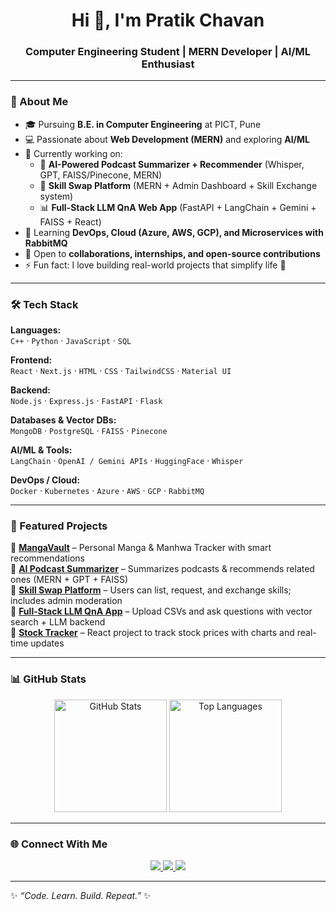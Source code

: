 <!-- Banner -->
<h1 align="center">Hi 👋, I'm Pratik Chavan</h1>
<h3 align="center">Computer Engineering Student | MERN Developer | AI/ML Enthusiast</h3>

---

### 🚀 About Me  
- 🎓 Pursuing **B.E. in Computer Engineering** at PICT, Pune  
- 💻 Passionate about **Web Development (MERN)** and exploring **AI/ML**  
- 🔭 Currently working on:  
  - 📰 **AI-Powered Podcast Summarizer + Recommender** (Whisper, GPT, FAISS/Pinecone, MERN)  
  - 🔄 **Skill Swap Platform** (MERN + Admin Dashboard + Skill Exchange system)  
  - 📊 **Full-Stack LLM QnA Web App** (FastAPI + LangChain + Gemini + FAISS + React)  
- 🌱 Learning **DevOps, Cloud (Azure, AWS, GCP), and Microservices with RabbitMQ**  
- 🤝 Open to **collaborations, internships, and open-source contributions**  
- ⚡ Fun fact: I love building real-world projects that simplify life 🚀  

---

### 🛠️ Tech Stack  

**Languages:**  
`C++` · `Python` · `JavaScript` · `SQL`  

**Frontend:**  
`React` · `Next.js` · `HTML` · `CSS` · `TailwindCSS` · `Material UI`  

**Backend:**  
`Node.js` · `Express.js` · `FastAPI` · `Flask`  

**Databases & Vector DBs:**  
`MongoDB` · `PostgreSQL` · `FAISS` · `Pinecone`  

**AI/ML & Tools:**  
`LangChain` · `OpenAI / Gemini APIs` · `HuggingFace` · `Whisper`  

**DevOps / Cloud:**  
`Docker` · `Kubernetes` · `Azure` · `AWS` · `GCP` · `RabbitMQ`  

---

### 📂 Featured Projects  

🔹 **[MangaVault](#)** – Personal Manga & Manhwa Tracker with smart recommendations  
🔹 **[AI Podcast Summarizer](#)** – Summarizes podcasts & recommends related ones (MERN + GPT + FAISS)  
🔹 **[Skill Swap Platform](#)** – Users can list, request, and exchange skills; includes admin moderation  
🔹 **[Full-Stack LLM QnA App](#)** – Upload CSVs and ask questions with vector search + LLM backend  
🔹 **[Stock Tracker](#)** – React project to track stock prices with charts and real-time updates  

---

### 📊 GitHub Stats  

<p align="center">
  <img src="https://github-readme-stats.vercel.app/api?username=pratik-chavan&show_icons=true&theme=tokyonight" alt="GitHub Stats" height="180"/>
  <img src="https://github-readme-stats.vercel.app/api/top-langs/?username=pratik-chavan&layout=compact&theme=tokyonight" alt="Top Languages" height="180"/>
</p>

---

### 🌐 Connect With Me  

<p align="center">
  <a href="https://www.linkedin.com/in/pratik-chavan" target="_blank">
    <img src="https://img.shields.io/badge/-Pratik%20Chavan-blue?style=for-the-badge&logo=Linkedin&logoColor=white"/>
  </a>
  <a href="mailto:pratik.chavan@example.com">
    <img src="https://img.shields.io/badge/-pratik.chavan@example.com-red?style=for-the-badge&logo=Gmail&logoColor=white"/>
  </a>
  <a href="https://github.com/pratik-chavan" target="_blank">
    <img src="https://img.shields.io/badge/-GitHub-181717?style=for-the-badge&logo=github&logoColor=white"/>
  </a>
</p>

---

✨ *“Code. Learn. Build. Repeat.”* ✨

